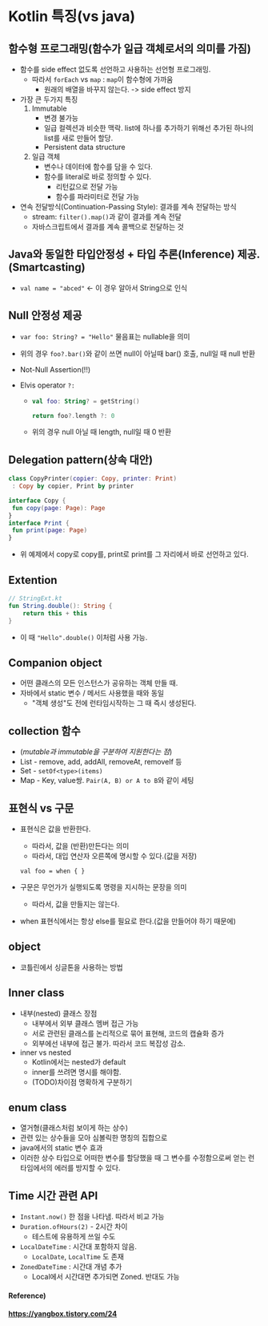 # Kotlin 특징(vs java)

## 함수형 프로그래밍(함수가 일급 객체로서의 의미를 가짐)

* 함수를 side effect 없도록 선언하고 사용하는 선언형 프로그래밍.
  * 따라서 `forEach` vs `map` : `map`이 함수형에 가까움
    * 원래의 배열을 바꾸지 않는다. -> side effect 방지
* 가장 큰 두가지 특징
  1. Immutable 
     * 변경 불가능
     * 일급 컬렉션과 비슷한 맥락. list에 하나를 추가하기 위해선 추가된 하나의 list를 새로 만들어 할당.
     * Persistent data structure
  2. 일급 객체
     * 변수나 데이터에 함수를 담을 수 있다.
     * 함수를 literal로 바로 정의할 수 있다.
       * 리턴값으로 전달 가능
       * 함수를 파라미터로 전달 가능
* 연속 전달방식(Continuation-Passing Style): 결과를 계속 전달하는 방식
  * stream: `filter().map()`과 같이 결과를 계속 전달
  * 자바스크립트에서 결과를 계속 콜백으로 전달하는 것



## Java와 동일한 타입안정성 + 타입 추론(Inference) 제공.(Smartcasting)

* `val name = "abced"` <- 이 경우 알아서 String으로 인식



## Null 안정성 제공

* `var foo: String? = "Hello"` 물음표는 nullable을 의미

* 위의 경우 `foo?.bar()`와 같이 쓰면 null이 아닐때 bar() 호출, null일 때 null 반환

* Not-Null Assertion(!!)

* Elvis operator `?:`

  * ```kotlin
    val foo: String? = getString()
    
    return foo?.length ?: 0
    ```
    
  * 위의 경우 null 아닐 때 length, null일 때 0 반환



## Delegation pattern(상속 대안)

``` kotlin
class CopyPrinter(copier: Copy, printer: Print)
 : Copy by copier, Print by printer

interface Copy {
 fun copy(page: Page): Page
}
interface Print {
 fun print(page: Page)
}
```

* 위 예제에서 copy로 copy를, print로 print를 그 자리에서 바로 선언하고 있다.



## Extention

```Kotlin
// StringExt.kt
fun String.double(): String {
	return this + this
}
```

* 이 때 `"Hello".double()` 이처럼 사용 가능.



## Companion object

* 어떤 클래스의 모든 인스턴스가 공유하는 객체 만들 때.
* 자바에서 static 변수 / 메서드 사용했을 때와 동일
  * "객체 생성"도 전에 런타임시작하는 그 때 즉시 생성된다.



## collection 함수

* (*mutable과 immutable을 구분하여 지원한다는 점*)
* List - remove, add, addAll, removeAt, removeIf 등
* Set - `setOf<type>(items)` 
* Map - Key, value쌍. `Pair(A, B) or A to B`와 같이 세팅



## 표현식 vs 구문

* 표현식은 값을 반환한다.

  * 따라서, 값을 (반환)만든다는 의미
  * 따라서, 대입 연산자 오른쪽에 명시할 수 있다.(값을 저장)

  `val foo = when { }`

* 구문은 무언가가 실행되도록 명령을 지시하는 문장을 의미

  * 따라서, 값을 만들지는 않는다.

* when 표현식에서는 항상 else를 필요로 한다.(값을 만들어야 하기 때문에)



## object

* 코틀린에서 싱글톤을 사용하는 방법



## Inner class

* 내부(nested) 클래스 장점
  * 내부에서 외부 클래스 멤버 접근 가능
  * 서로 관련된 클래스를 논리적으로 묶어 표현해, 코드의 캡슐화 증가
  * 외부에선 내부에 접근 불가. 따라서 코드 복잡성 감소.
* inner vs nested
  * Kotlin에서는 nested가 default
  * inner를 쓰려면 명시를 해야함.
  * (TODO)차이점 명확하게 구분하기



## enum class

* 열거형(클래스처럼 보이게 하는 상수)
* 관련 있는 상수들을 모아 심볼릭한 명칭의 집합으로
* java에서의 static 변수 효과
* 이러한 상수 타입으로 어떠한 변수를 할당했을 때 그 변수를 수정함으로써 얻는 런타임에서의 에러를 방지할 수 있다.



## Time 시간 관련 API

* `Instant.now()` 한 점을 나타냄. 따라서 비교 가능
* `Duration.ofHours(2)` - 2시간  차이
  * 테스트에 유용하게 쓰일 수도
* `LocalDateTime` : 시간대 포함하지 않음.
  * `LocalDate`, `LocalTime` 도 존재
* `ZonedDateTime` : 시간대 개념 추가
  * Local에서 시간대면 추가되면 Zoned. 반대도 가능



#### Reference)

#### https://yangbox.tistory.com/24
